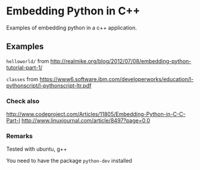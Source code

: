 # Embedding Python in C++

Examples of embedding python in a c++ application.


## Examples

`helloworld/` from http://realmike.org/blog/2012/07/08/embedding-python-tutorial-part-1/

`classes` from https://www6.software.ibm.com/developerworks/education/l-pythonscript/l-pythonscript-ltr.pdf

### Check also

http://www.codeproject.com/Articles/11805/Embedding-Python-in-C-C-Part-I
http://www.linuxjournal.com/article/8497?page=0,0

### Remarks
Tested with ubuntu, g++

You need to have the package `python-dev` installed
